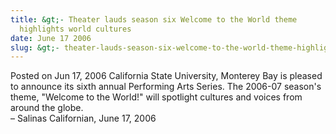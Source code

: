 ```yaml
---
title: &gt;- Theater lauds season six Welcome to the World theme
  highlights world cultures
date: June 17 2006
slug: &gt;- theater-lauds-season-six-welcome-to-the-world-theme-highlights-world-cultures
---
```


 



<span class="date">Posted on Jun 17, 2006    </span>
California State University, Monterey Bay is pleased to announce
its sixth annual Performing Arts Series. The 2006-07 season&apos;s
theme, &quot;Welcome to the World!&quot; will spotlight cultures and voices
from around the globe.<br>
&#x2013; Salinas Californian, June 17, 2006<br/></br>




```

